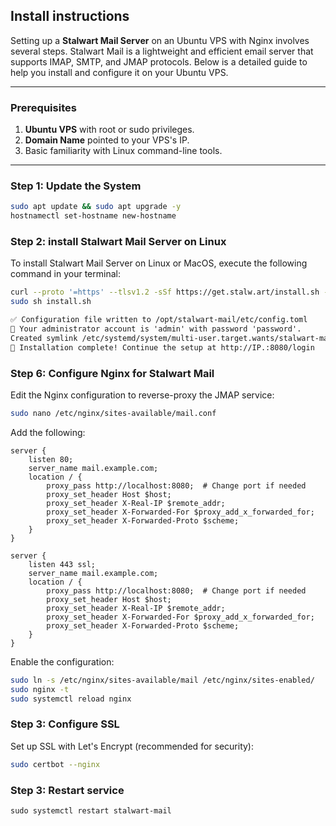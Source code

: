 ## Install instructions
Setting up a **Stalwart Mail Server** on an Ubuntu VPS with Nginx involves several steps. Stalwart Mail is a lightweight and efficient email server that supports IMAP, SMTP, and JMAP protocols. Below is a detailed guide to help you install and configure it on your Ubuntu VPS.

---

### **Prerequisites**
1. **Ubuntu VPS** with root or sudo privileges.
2. **Domain Name** pointed to your VPS's IP.
3. Basic familiarity with Linux command-line tools.

---

### **Step 1: Update the System**
```bash
sudo apt update && sudo apt upgrade -y
hostnamectl set-hostname new-hostname
```

### **Step 2: install Stalwart Mail Server on Linux**
To install Stalwart Mail Server on Linux or MacOS, execute the following command in your terminal:

```bash
curl --proto '=https' --tlsv1.2 -sSf https://get.stalw.art/install.sh -o install.sh
sudo sh install.sh
```

```htm
✅ Configuration file written to /opt/stalwart-mail/etc/config.toml
🔑 Your administrator account is 'admin' with password 'password'.
Created symlink /etc/systemd/system/multi-user.target.wants/stalwart-mail.service → /etc/systemd/system/stalwart-mail.service.
🎉 Installation complete! Continue the setup at http://IP.:8080/login
```

### **Step 6: Configure Nginx for Stalwart Mail**
Edit the Nginx configuration to reverse-proxy the JMAP service:
```bash
sudo nano /etc/nginx/sites-available/mail.conf
```

Add the following:
```nginx
server {
    listen 80;
    server_name mail.example.com;
    location / {
        proxy_pass http://localhost:8080;  # Change port if needed
        proxy_set_header Host $host;
        proxy_set_header X-Real-IP $remote_addr;
        proxy_set_header X-Forwarded-For $proxy_add_x_forwarded_for;
        proxy_set_header X-Forwarded-Proto $scheme;
    }
}

server {
    listen 443 ssl;
    server_name mail.example.com;
    location / {
        proxy_pass http://localhost:8080;  # Change port if needed
        proxy_set_header Host $host;
        proxy_set_header X-Real-IP $remote_addr;
        proxy_set_header X-Forwarded-For $proxy_add_x_forwarded_for;
        proxy_set_header X-Forwarded-Proto $scheme;
    }
}
```

Enable the configuration:
```bash
sudo ln -s /etc/nginx/sites-available/mail /etc/nginx/sites-enabled/
sudo nginx -t
sudo systemctl reload nginx
```

### **Step 3: Configure SSL**
Set up SSL with Let's Encrypt (recommended for security):
   ```bash
sudo certbot --nginx
   ```
### **Step 3: Restart service**
```console
sudo systemctl restart stalwart-mail
```